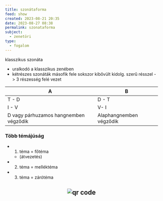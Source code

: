 ```yaml
---
title: szonátaforma
feed: show
created: 2023-08-21 20:35
date: 2023-08-27 08:38
permalink: szonataforma
subject:
  - zenetöri
type:
  - fogalom
---
```


klasszikus szonáta
- uralkodó a klasszikus zenében
- kétrészes szonáták másofik fele sokszor kibővült kidolg. szerű résszel -> 3 részesség felé vezet

| A     | B                       |
| ----- | ----------------------- |
| T - D | D - T                   |
| I - V | V- I                    |
| D vagy párhuzamos hangnemben végződik      | Alaphangnemben végződik |

### Több témájúság
- 1. téma = főtéma
	- (átvezetés)
- 2. téma = melléktéma
- 3. téma = zárótéma





## <p style="text-align: center;"><img src="https://chart.googleapis.com/chart?cht=qr&chl=https://notes.andrasdenes.com/szonataforma&chs=180x180&choe=UTF-8&chld=L|2" alt="qr code"></p>

